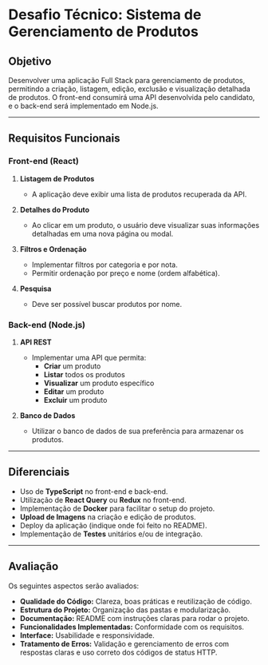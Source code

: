 # **Desafio Técnico: Sistema de Gerenciamento de Produtos**

## **Objetivo**  
Desenvolver uma aplicação Full Stack para gerenciamento de produtos, permitindo a criação, listagem, edição, exclusão e visualização detalhada de produtos. O front-end consumirá uma API desenvolvida pelo candidato, e o back-end será implementado em Node.js.

---

## **Requisitos Funcionais**

### **Front-end (React)**

1. **Listagem de Produtos**  
   - A aplicação deve exibir uma lista de produtos recuperada da API.

2. **Detalhes do Produto**  
   - Ao clicar em um produto, o usuário deve visualizar suas informações detalhadas em uma nova página ou modal.

3. **Filtros e Ordenação**  
   - Implementar filtros por categoria e por nota.  
   - Permitir ordenação por preço e nome (ordem alfabética).

4. **Pesquisa**  
   - Deve ser possível buscar produtos por nome.

### **Back-end (Node.js)**

1. **API REST**  
   - Implementar uma API que permita:  
     - **Criar** um produto  
     - **Listar** todos os produtos  
     - **Visualizar** um produto específico  
     - **Editar** um produto  
     - **Excluir** um produto

2. **Banco de Dados**  
   - Utilizar o banco de dados de sua preferência para armazenar os produtos.

---

## **Diferenciais**

- Uso de **TypeScript** no front-end e back-end.  
- Utilização de **React Query** ou **Redux** no front-end.  
- Implementação de **Docker** para facilitar o setup do projeto.  
- **Upload de Imagens** na criação e edição de produtos.  
- Deploy da aplicação (indique onde foi feito no README).  
- Implementação de **Testes** unitários e/ou de integração.  

---

## **Avaliação**

Os seguintes aspectos serão avaliados:

- **Qualidade do Código:** Clareza, boas práticas e reutilização de código.  
- **Estrutura do Projeto:** Organização das pastas e modularização.  
- **Documentação:** README com instruções claras para rodar o projeto.  
- **Funcionalidades Implementadas:** Conformidade com os requisitos.  
- **Interface:** Usabilidade e responsividade.  
- **Tratamento de Erros:** Validação e gerenciamento de erros com respostas claras e uso correto dos códigos de status HTTP.
